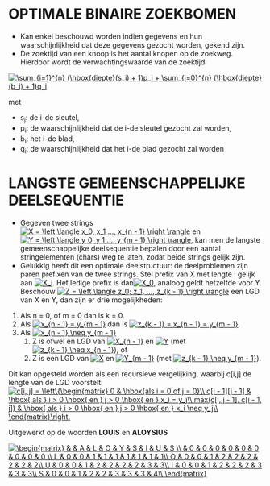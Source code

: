# OPTIMALE BINAIRE ZOEKBOMEN
* Kan enkel beschouwd worden indien gegevens en hun waarschijnlijkheid dat deze gegevens gezocht worden, gekend zijn.
* De zoektijd van een knoop is het aantal knopen op de zoekweg. Hierdoor wordt de verwachtingswaarde van de zoektijd:

<a href="https://www.codecogs.com/eqnedit.php?latex=\sum_{i=1}^{n}&space;(\hbox{diepte}(s_i)&space;&plus;&space;1)p_i&space;&plus;&space;\sum_{i=0}^{n}&space;(\hbox{diepte}(b_i)&space;&plus;&space;1)q_i" target="_blank"><img src="https://latex.codecogs.com/gif.latex?\sum_{i=1}^{n}&space;(\hbox{diepte}(s_i)&space;&plus;&space;1)p_i&space;&plus;&space;\sum_{i=0}^{n}&space;(\hbox{diepte}(b_i)&space;&plus;&space;1)q_i" title="\sum_{i=1}^{n} (\hbox{diepte}(s_i) + 1)p_i + \sum_{i=0}^{n} (\hbox{diepte}(b_i) + 1)q_i" /></a>

met
* s<sub>i</sub>: de i-de sleutel,
* p<sub>i</sub>: de waarschijnlijkheid dat de i-de sleutel gezocht zal worden,
* b<sub>i</sub>: het i-de blad,
* q<sub>i</sub>: de waarschijnlijkheid dat het i-de blad gezocht zal worden


# LANGSTE GEMEENSCHAPPELIJKE DEELSEQUENTIE
* Gegeven twee strings <a href="http://www.codecogs.com/eqnedit.php?latex=X&space;=&space;\left&space;\langle&space;x_0,&space;x_1&space;...,&space;x_{n&space;-&space;1}&space;\right&space;\rangle" target="_blank"><img src="http://latex.codecogs.com/gif.latex?X&space;=&space;\left&space;\langle&space;x_0,&space;x_1&space;...,&space;x_{n&space;-&space;1}&space;\right&space;\rangle" title="X = \left \langle x_0, x_1 ..., x_{n - 1} \right \rangle" /></a> en <a href="http://www.codecogs.com/eqnedit.php?latex=Y&space;=&space;\left&space;\langle&space;y_0,&space;y_1&space;...,&space;y_{m&space;-&space;1}&space;\right&space;\rangle" target="_blank"><img src="http://latex.codecogs.com/gif.latex?Y&space;=&space;\left&space;\langle&space;y_0,&space;y_1&space;...,&space;y_{m&space;-&space;1}&space;\right&space;\rangle" title="Y = \left \langle y_0, y_1 ..., y_{m - 1} \right \rangle" /></a>, kan men de langste gemeenschappelijke deelsequentie bepalen door een aantal stringelementen (chars) weg te laten, zodat beide strings gelijk zijn.
* Gelukkig heeft dit een optimale deelstructuur: de deelproblemen zijn paren prefixen van de twee strings. Stel prefix van X met lengte i gelijk aan <a href="http://www.codecogs.com/eqnedit.php?latex=X_i" target="_blank"><img src="http://latex.codecogs.com/gif.latex?X_i" title="X_i" /></a>. Het ledige prefix is dan<a href="http://www.codecogs.com/eqnedit.php?latex=X_0" target="_blank"><img src="http://latex.codecogs.com/gif.latex?X_0" title="X_0" /></a>, analoog geldt hetzelfde voor Y. Beschouw <a href="http://www.codecogs.com/eqnedit.php?latex=Z&space;=&space;\left&space;\langle&space;z_0;&space;z_1,&space;...,&space;z_{k&space;-&space;1}&space;\right&space;\rangle" target="_blank"><img src="http://latex.codecogs.com/gif.latex?Z&space;=&space;\left&space;\langle&space;z_0;&space;z_1,&space;...,&space;z_{k&space;-&space;1}&space;\right&space;\rangle" title="Z = \left \langle z_0; z_1, ..., z_{k - 1} \right \rangle" /></a> een LGD van X en Y, dan zijn er drie mogelijkheden:

1. Als n = 0, of m = 0 dan is k = 0.
1. Als <a href="http://www.codecogs.com/eqnedit.php?latex=x_{n&space;-&space;1}&space;=&space;y_{m&space;-&space;1}" target="_blank"><img src="http://latex.codecogs.com/gif.latex?x_{n&space;-&space;1}&space;=&space;y_{m&space;-&space;1}" title="x_{n - 1} = y_{m - 1}" /></a> dan is <a href="http://www.codecogs.com/eqnedit.php?latex=z_{k&space;-&space;1}&space;=&space;x_{n&space;-&space;1}&space;=&space;y_{m&space;-&space;1}" target="_blank"><img src="http://latex.codecogs.com/gif.latex?z_{k&space;-&space;1}&space;=&space;x_{n&space;-&space;1}&space;=&space;y_{m&space;-&space;1}" title="z_{k - 1} = x_{n - 1} = y_{m - 1}" /></a>.
1. Als <a href="http://www.codecogs.com/eqnedit.php?latex=x_{n&space;-&space;1}&space;\neq&space;y_{m&space;-&space;1}" target="_blank"><img src="http://latex.codecogs.com/gif.latex?x_{n&space;-&space;1}&space;\neq&space;y_{m&space;-&space;1}" title="x_{n - 1} \neq y_{m - 1}" /></a>
    1. Z is ofwel en LGD van <a href="http://www.codecogs.com/eqnedit.php?latex=X_{n&space;-&space;1}" target="_blank"><img src="http://latex.codecogs.com/gif.latex?X_{n&space;-&space;1}" title="X_{n - 1}" /></a> en <a href="http://www.codecogs.com/eqnedit.php?latex=Y" target="_blank"><img src="http://latex.codecogs.com/gif.latex?Y" title="Y" /></a> (met <a href="http://www.codecogs.com/eqnedit.php?latex=z_{k&space;-&space;1}&space;\neq&space;x_{n&space;-&space;1}" target="_blank"><img src="http://latex.codecogs.com/gif.latex?z_{k&space;-&space;1}&space;\neq&space;x_{n&space;-&space;1}" title="z_{k - 1} \neq x_{n - 1}" /></a>), of
    1. Z is een LGD van <a href="http://www.codecogs.com/eqnedit.php?latex=X" target="_blank"><img src="http://latex.codecogs.com/gif.latex?X" title="X" /></a> en <a href="http://www.codecogs.com/eqnedit.php?latex=Y_{m&space;-&space;1}" target="_blank"><img src="http://latex.codecogs.com/gif.latex?Y_{m&space;-&space;1}" title="Y_{m - 1}" /></a> (met <a href="http://www.codecogs.com/eqnedit.php?latex=z_{k&space;-&space;1}&space;\neq&space;y_{m&space;-&space;1}" target="_blank"><img src="http://latex.codecogs.com/gif.latex?z_{k&space;-&space;1}&space;\neq&space;y_{m&space;-&space;1}" title="z_{k - 1} \neq y_{m - 1}" /></a>).
    
Dit kan opgesteld worden als een recursieve vergelijking, waarbij c[i,j] de lengte van de LGD voorstelt:
<a href="http://www.codecogs.com/eqnedit.php?latex=c[i,&space;j]&space;=&space;\left\{\begin{matrix}&space;0&space;&&space;\hbox{als&space;i&space;=&space;0&space;of&space;j&space;=&space;0}\\&space;c[i&space;-&space;1][j&space;-&space;1]&space;&&space;\hbox{&space;als&space;}&space;i&space;>&space;0&space;\hbox{&space;en&space;}&space;j&space;>&space;0&space;\hbox{&space;en&space;}&space;x_i&space;=&space;y_j\\&space;max(c[i,&space;j&space;-&space;1],&space;c[i&space;-&space;1,&space;j])&space;&&space;\hbox{&space;als&space;}&space;i&space;>&space;0&space;\hbox{&space;en&space;}&space;j&space;>&space;0&space;\hbox{&space;en&space;}&space;x_i&space;\neq&space;y_j\\&space;\end{matrix}\right." target="_blank"><img src="http://latex.codecogs.com/gif.latex?c[i,&space;j]&space;=&space;\left\{\begin{matrix}&space;0&space;&&space;\hbox{als&space;i&space;=&space;0&space;of&space;j&space;=&space;0}\\&space;c[i&space;-&space;1][j&space;-&space;1]&space;&&space;\hbox{&space;als&space;}&space;i&space;>&space;0&space;\hbox{&space;en&space;}&space;j&space;>&space;0&space;\hbox{&space;en&space;}&space;x_i&space;=&space;y_j\\&space;max(c[i,&space;j&space;-&space;1],&space;c[i&space;-&space;1,&space;j])&space;&&space;\hbox{&space;als&space;}&space;i&space;>&space;0&space;\hbox{&space;en&space;}&space;j&space;>&space;0&space;\hbox{&space;en&space;}&space;x_i&space;\neq&space;y_j\\&space;\end{matrix}\right." title="c[i, j] = \left\{\begin{matrix} 0 & \hbox{als i = 0 of j = 0}\\ c[i - 1][j - 1] & \hbox{ als } i > 0 \hbox{ en } j > 0 \hbox{ en } x_i = y_j\\ max(c[i, j - 1], c[i - 1, j]) & \hbox{ als } i > 0 \hbox{ en } j > 0 \hbox{ en } x_i \neq y_j\\ \end{matrix}\right." /></a>

Uitgewerkt op de woorden **LOUIS** en **ALOYSIUS**

<a href="http://www.codecogs.com/eqnedit.php?latex=\begin{matrix}&space;&&space;&&space;A&space;&&space;L&space;&&space;O&space;&&space;Y&space;&&space;S&space;&&space;I&space;&&space;U&space;&&space;S&space;\\&space;&&space;0&space;&&space;0&space;&&space;0&space;&&space;0&space;&&space;0&space;&&space;0&space;&&space;0&space;&&space;0&space;&&space;0&space;\\&space;L&space;&&space;0&space;&&space;0&space;&&space;1&space;&&space;1&space;&&space;1&space;&&space;1&space;&&space;1&space;&&space;1&space;&&space;1\\&space;O&space;&&space;0&space;&&space;0&space;&&space;1&space;&&space;2&space;&&space;2&space;&&space;2&space;&&space;2&space;&&space;2&space;&&space;2\\&space;U&space;&&space;0&space;&&space;0&space;&&space;1&space;&&space;2&space;&&space;2&space;&&space;2&space;&&space;2&space;&&space;3&space;&&space;3\\&space;I&space;&&space;0&space;&&space;0&space;&&space;1&space;&&space;2&space;&&space;2&space;&&space;2&space;&&space;3&space;&&space;3&space;&&space;3\\&space;S&space;&&space;0&space;&&space;0&space;&&space;1&space;&&space;2&space;&&space;2&space;&&space;3&space;&&space;3&space;&&space;3&space;&&space;4\\&space;\end{matrix}" target="_blank"><img src="http://latex.codecogs.com/gif.latex?\begin{matrix}&space;&&space;&&space;A&space;&&space;L&space;&&space;O&space;&&space;Y&space;&&space;S&space;&&space;I&space;&&space;U&space;&&space;S&space;\\&space;&&space;0&space;&&space;0&space;&&space;0&space;&&space;0&space;&&space;0&space;&&space;0&space;&&space;0&space;&&space;0&space;&&space;0&space;\\&space;L&space;&&space;0&space;&&space;0&space;&&space;1&space;&&space;1&space;&&space;1&space;&&space;1&space;&&space;1&space;&&space;1&space;&&space;1\\&space;O&space;&&space;0&space;&&space;0&space;&&space;1&space;&&space;2&space;&&space;2&space;&&space;2&space;&&space;2&space;&&space;2&space;&&space;2\\&space;U&space;&&space;0&space;&&space;0&space;&&space;1&space;&&space;2&space;&&space;2&space;&&space;2&space;&&space;2&space;&&space;3&space;&&space;3\\&space;I&space;&&space;0&space;&&space;0&space;&&space;1&space;&&space;2&space;&&space;2&space;&&space;2&space;&&space;3&space;&&space;3&space;&&space;3\\&space;S&space;&&space;0&space;&&space;0&space;&&space;1&space;&&space;2&space;&&space;2&space;&&space;3&space;&&space;3&space;&&space;3&space;&&space;4\\&space;\end{matrix}" title="\begin{matrix} & & A & L & O & Y & S & I & U & S \\ & 0 & 0 & 0 & 0 & 0 & 0 & 0 & 0 & 0 \\ L & 0 & 0 & 1 & 1 & 1 & 1 & 1 & 1 & 1\\ O & 0 & 0 & 1 & 2 & 2 & 2 & 2 & 2 & 2\\ U & 0 & 0 & 1 & 2 & 2 & 2 & 2 & 3 & 3\\ I & 0 & 0 & 1 & 2 & 2 & 2 & 3 & 3 & 3\\ S & 0 & 0 & 1 & 2 & 2 & 3 & 3 & 3 & 4\\ \end{matrix}" /></a>
